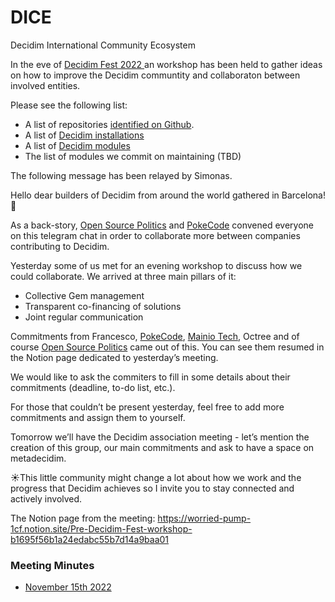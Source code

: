 # DICE
Decidim International Community Ecosystem

In the eve of [Decidim Fest 2022 ](https://meta.decidim.org/conferences/DecidimFest22/program/1698) an workshop has been held to gather ideas on how to improve the Decidim communtity and collaboraton between involved entities.

Please see the following list:
- A list of repositories [identified on Github](https://github.com/decidim-ice/.github/blob/main/README.md).
- A list of [Decidim installations](https://github.com/decidim-ice/.github/blob/main/instaces.md)
- A list of [Decidim modules](https://github.com/decidim-ice/.github/blob/main/modules.md)
- The list of modules we commit on maintaining (TBD)

The following message has been relayed by Simonas. 

Hello dear builders of Decidim from around the world gathered in Barcelona! 💙

As a back-story, [Open Source Politics](https://github.com/OpenSourcePolitics) and [PokeCode](https://github.com/openpoke/) convened everyone on this telegram chat in order to collaborate more between companies contributing to Decidim.

Yesterday some of us met for an evening workshop to discuss how we could collaborate. We arrived at three main pillars of it:

* Collective Gem management
* Transparent co-financing of solutions
* Joint regular communication

Commitments from Francesco, [PokeCode](https://github.com/openpoke/), [
Mainio Tech](https://github.com/mainio/), 
Octree and of course [Open Source Politics](https://github.com/OpenSourcePolitics) came out of this. You can see them resumed in the Notion page dedicated to yesterday’s meeting.

We would like to ask the commiters to fill in some details about their commitments (deadline, to-do list, etc.).

For those that couldn’t be present yesterday, feel free to add more commitments and assign them to yourself.

Tomorrow we’ll have the Decidim association meeting - let’s mention the creation of this group, our main commitments and ask to have a space on metadecidim.

☀️This little community might change a lot about how we work and the progress that Decidim achieves so I invite you to stay connected and actively involved. 

The Notion page from the meeting: https://worried-pump-1cf.notion.site/Pre-Decidim-Fest-workshop-b1695f56b1a24edabc55b7d14a9baa01

### Meeting Minutes 
- [November 15th 2022](https://github.com/orgs/decidim-ice/discussions/4)
